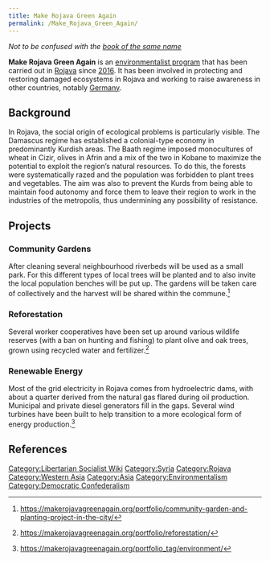 ```yaml
---
title: Make Rojava Green Again
permalink: /Make_Rojava_Green_Again/
---
```


*Not to be confused with the [book of the same
name](Make_Rojava_Green_Again_(Book).md "wikilink")*

**Make Rojava Green Again** is an [environmentalist
program](Environmentalism.md "wikilink") that has been carried out in
[Rojava](Rojava.md "wikilink") since
[2016](Timeline_of_Libertarian_Socialism_in_Western_Asia.md "wikilink"). It
has been involved in protecting and restoring damaged ecosystems in
Rojava and working to raise awareness in other countries, notably
[Germany](Germany.md "wikilink").

## Background

In Rojava, the social origin of ecological problems is particularly
visible. The Damascus regime has established a colonial-type economy in
predominantly Kurdish areas. The Baath regime imposed monocultures of
wheat in Cizir, olives in Afrin and a mix of the two in Kobane to
maximize the potential to exploit the region’s natural resources. To do
this, the forests were systematically razed and the population was
forbidden to plant trees and vegetables. The aim was also to prevent the
Kurds from being able to maintain food autonomy and force them to leave
their region to work in the industries of the metropolis, thus
undermining any possibility of resistance.

## Projects

### Community Gardens

After cleaning several neighbourhood riverbeds will be used as a small
park. For this different types of local trees will be planted and to
also invite the local population benches will be put up. The gardens
will be taken care of collectively and the harvest will be shared within
the commune.[^1]

### Reforestation

Several worker cooperatives have been set up around various wildlife
reserves (with a ban on hunting and fishing) to plant olive and oak
trees, grown using recycled water and fertilizer.[^2]

### Renewable Energy

Most of the grid electricity in Rojava comes from hydroelectric dams,
with about a quarter derived from the natural gas flared during oil
production. Municipal and private diesel generators fill in the gaps.
Several wind turbines have been built to help transition to a more
ecological form of energy production.[^3]

## References

<references />

[Category:Libertarian Socialist
Wiki](Category:Libertarian_Socialist_Wiki.md "wikilink")
[Category:Syria](Category:Syria.md "wikilink")
[Category:Rojava](Category:Rojava.md "wikilink") [Category:Western
Asia](Category:Western_Asia.md "wikilink")
[Category:Asia](Category:Asia.md "wikilink")
[Category:Environmentalism](Category:Environmentalism.md "wikilink")
[Category:Democratic
Confederalism](Category:Democratic_Confederalism.md "wikilink")

[^1]: <https://makerojavagreenagain.org/portfolio/community-garden-and-planting-project-in-the-city/>

[^2]: <https://makerojavagreenagain.org/portfolio/reforestation/>

[^3]: <https://makerojavagreenagain.org/portfolio_tag/environment/>